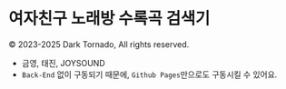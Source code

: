 # 여자친구 노래방 수록곡 검색기
© 2023-2025 Dark Tornado, All rights reserved.

- 금영, 태진, JOYSOUND
- `Back-End` 없이 구동되기 때문에, `Github Pages`만으로도 구동시킬 수 있어요.
